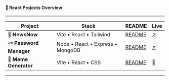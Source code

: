#### 📂 **React Projects Overview**

---

| **Project**             | **Stack**                        | **README**                               | **Live**                                                      |
| ----------------------- | -------------------------------- | ---------------------------------------- | ------------------------------------------------------------- |
| 📰 **NewsNow**          | Vite • React • Tailwind          | [README](./NewsNow/README.md)            | [↗️](https://jayrajgb-newsnow.vercel.app/)                    |
| 🗝️ **Password Manager** | Node • React • Express • MongoDB | [README](./Password-Manager/README.md)   | [↗️](https://password-manager-frontend-jayrajgb.onrender.com) |
| 🤪 **Meme Generator**   | Vite • React • CSS               | [README](./meme-generator-app/README.md) | 🛑                                                            |

---
